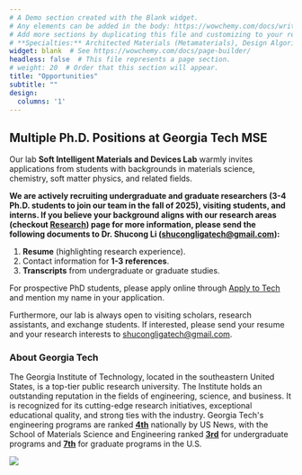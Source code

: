 ```yaml
---
# A Demo section created with the Blank widget.
# Any elements can be added in the body: https://wowchemy.com/docs/writing-markdown-latex/
# Add more sections by duplicating this file and customizing to your requirements.
# **Specialties:** Architected Materials (Metamaterials), Design Algorithms, Responsive Materials
widget: blank  # See https://wowchemy.com/docs/page-builder/
headless: false  # This file represents a page section.
# weight: 20  # Order that this section will appear.
title: "Opportunities"
subtitle: ""
design:
  columns: '1'
---
```

## **Multiple Ph.D. Positions at Georgia Tech MSE**

Our lab **Soft Intelligent Materials and Devices Lab** warmly invites applications from students with backgrounds in materials science, chemistry, soft matter physics, and related fields. 

**We are actively recruiting undergraduate and graduate researchers (3-4 Ph.D. students to join our team in the fall of 2025), visiting students, and interns. If you believe your background aligns with our research areas (checkout <a href="https://www.shucongli.com/" style="text-decoration: underline;">Research</a>) page for more information, please send the following documents to Dr. Shucong Li (shucongligatech@gmail.com):**


1. **Resume** (highlighting research experience).
2. Contact information for **1-3 references**.
3. **Transcripts** from undergraduate or graduate studies.

For prospective PhD students, please apply online through [Apply to Tech](https://grad.gatech.edu/admissions) and mention my name in your application.

Furthermore, our lab is always open to visiting scholars, research assistants, and exchange students. If interested, please send your resume and your research interests to shucongligatech@gmail.com.

### About Georgia Tech
The Georgia Institute of Technology, located in the southeastern United States, is a top-tier public research university. The Institute holds an outstanding reputation in the fields of engineering, science, and business. It is recognized for its cutting-edge research initiatives, exceptional educational quality, and strong ties with the industry. Georgia Tech's engineering programs are ranked [<ins>**4th**<ins>](https://www.usnews.com/best-graduate-schools/top-engineering-schools/eng-rankings) nationally by US News, with the School of Materials Science and Engineering ranked [<ins>**3rd**<ins>](https://www.usnews.com/best-colleges/rankings/engineering-doctorate-materials) for undergraduate programs and [<ins>**7th**<ins>](https://www.usnews.com/best-graduate-schools/top-engineering-schools/material-engineering-rankings) for graduate programs in the U.S.

![](ranking.png)

<!-- ### Doctoral Programs -->
<!-- Applicants can apply for the [<ins>doctoral program in the School of Aerospace Engineering<ins>](https://ae.gatech.edu/doctoral-curriculum) or opt for the Robotics direction within the [<ins>AE Interdisciplinary Doctoral Degrees<ins>](https://ae.gatech.edu/ae-interdisciplinary-doctoral-degrees). In principle, you can also apply through other engineering disciplines at Georgia Tech (for instance, Mechanical Engineering or Materials Science). If you have such intentions, please specify in the application email. We need to figure out a potential co-advisor from these departments. -->